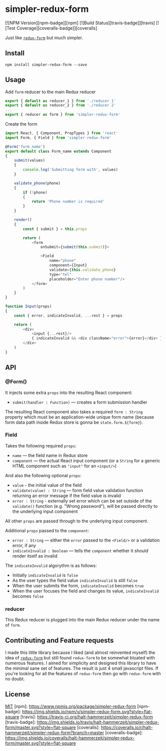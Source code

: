 # simpler-redux-form

[![NPM Version][npm-badge]][npm]
[![Build Status][travis-badge]][travis]
[![Test Coverage][coveralls-badge]][coveralls]

Just like [`redux-form`](https://github.com/erikras/redux-form) but much simpler.

## Install

```
npm install simpler-redux-form --save
```

## Usage

Add `form` reducer to the main Redux reducer

```js
export { default as reducer_1 } from './reducer 1'
export { default as reducer_2 } from './reducer 2'
...
export { reducer as form } from 'simpler-redux-form'
```

Create the form

```js
import React, { Component, PropTypes } from 'react'
import Form, { Field } from 'simpler-redux-form'

@Form('form_name')
export default class Form_name extends Component
{
	submit(values)
	{
		console.log('Submitting form with', values)
	}

	validate_phone(phone)
	{
		if (!phone)
		{
			return 'Phone number is required'
		}
	}

	render()
	{
		const { submit } = this.props

		return (
			<form
				onSubmit={submit(this.submit)}>

				<Field
					name="phone"
					component={Input}
					validate={this.validate_phone}
					type="tel"
					placeholder="Enter phone number"/>
			</form>
		)
	}
}

function Input(props)
{
	const { error, indicateInvalid, ...rest } = props

	return (
		<div>
			<input {...rest}/>
			{ indicateInvalid && <div className="error">{error}</div> }
		</div>
	)
}
```

## API

### @Form()

It injects some extra `props` into the resulting React component:

  * `submit(handler : Function)` — creates a form submission handler

The resulting React component also takes a required `form : String` property which must be an application-wide unique form name (because form data path inside Redux store is gonna be `state.form.${form}`).

### Field

Takes the following required `props`:

  * `name` — the field name in Redux store
  * `component` — the actual React input component (or a `String` for a generic HTML component such as `"input"` for an `<input/>`)

And also the following optional `props`:

  * `value` - the initial value of the field
  * `validate(value) : String` — form field value validation function returning an error message if the field value is invalid
  * `error : String` - externally set error which can be set outside of the `validate()` function (e.g. "Wrong password"), will be passed directly to the underlying input component

All other `props` are passed through to the underlying input component.

Additional `props` passed to the `component`:

  * `error : String` — either the `error` passed to the `<Field/>` or a validation error, if any
  * `indicateInvalid : boolean` — tells the `component` whether it should render itself as invalid

The `indicateInvalid` algorythm is as follows:

  * Initially `indicateInvalid` is `false`
  * As the user types the field value `indicateInvalid` is still `false`
  * When the user submits the form, `indicateInvalid` becomes `true`
  * When the user focuses the field and changes its value, `indicateInvalid` becomes `false`

### reducer

This Redux reducer is plugged into the main Redux reducer under the name of `form`.

## Contributing and Feature requests

I made this little library because I liked (and almost reinvented myself) the idea of [`redux-form`](https://github.com/erikras/redux-form) but still found `redux-form` to be somewhat bloated with numerous features. I aimed for simplicity and designed this library to have the minimal sane set of features. The result is just 4 small javascript files. If you're looking for all the features of `redux-form` then go with `redux-form` with no doubt.

<!-- ## Contributing

After cloning this repo, ensure dependencies are installed by running:

```sh
npm install
```

This module is written in ES6 and uses [Babel](http://babeljs.io/) for ES5
transpilation. Widely consumable JavaScript can be produced by running:

```sh
npm run build
```

Once `npm run build` has run, you may `import` or `require()` directly from
node.

After developing, the full test suite can be evaluated by running:

```sh
npm test
```

When you're ready to test your new functionality on a real project, you can run

```sh
npm pack
```

It will `build`, `test` and then create a `.tgz` archive which you can then install in your project folder

```sh
npm install [module name with version].tar.gz
``` -->

## License

[MIT](LICENSE)
[npm]: https://www.npmjs.org/package/simpler-redux-form
[npm-badge]: https://img.shields.io/npm/v/simpler-redux-form.svg?style=flat-square
[travis]: https://travis-ci.org/halt-hammerzeit/simpler-redux-form
[travis-badge]: https://img.shields.io/travis/halt-hammerzeit/simpler-redux-form/master.svg?style=flat-square
[coveralls]: https://coveralls.io/r/halt-hammerzeit/simpler-redux-form?branch=master
[coveralls-badge]: https://img.shields.io/coveralls/halt-hammerzeit/simpler-redux-form/master.svg?style=flat-square
